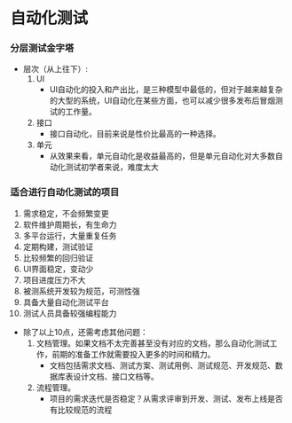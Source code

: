 # 自动化测试
### 分层测试金字塔
* 层次（从上往下）:
  1. UI
     * UI自动化的投入和产出比，是三种模型中最低的，但对于越来越复杂的大型的系统，UI自动化在某些方面，也可以减少很多发布后冒烟测试的工作量。
  2. 接口
     * 接口自动化，目前来说是性价比最高的一种选择。
  3. 单元
     * 从效果来看，单元自动化是收益最高的，但是单元自动化对大多数自动化测试初学者来说，难度太大

### 适合进行自动化测试的项目
1. 需求稳定，不会频繁变更
2. 软件维护周期长，有生命力
3. 多平台运行，大量重复任务
4. 定期构建，测试验证
5. 比较频繁的回归验证
6. UI界面稳定，变动少
7. 项目进度压力不大
8. 被测系统开发较为规范，可测性强
9. 具备大量自动化测试平台
10. 测试人员具备较强编程能力
* 除了以上10点，还需考虑其他问题：
  1. 文档管理。如果文档不太完善甚至没有对应的文档，那么自动化测试工作，前期的准备工作就需要投入更多的时间和精力。
     * 文档包括需求文档、测试方案、测试用例、测试规范、开发规范、数据库表设计文档、接口文档等。
  2. 流程管理。
     * 项目的需求迭代是否稳定？从需求评审到开发、测试、发布上线是否有比较规范的流程
